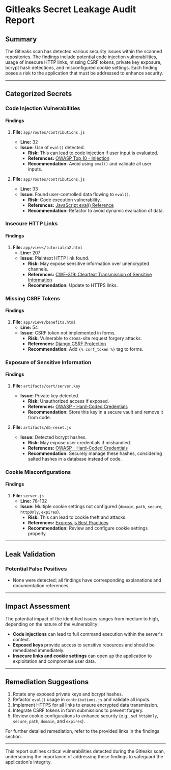 # Gitleaks Secret Leakage Audit Report

## Summary
The Gitleaks scan has detected various security issues within the scanned repositories. The findings include potential code injection vulnerabilities, usage of insecure HTTP links, missing CSRF tokens, private key exposure, bcrypt hash detections, and misconfigured cookie settings. Each finding poses a risk to the application that must be addressed to enhance security.

---

## Categorized Secrets

### Code Injection Vulnerabilities
#### Findings
1. **File:** `app/routes/contributions.js`
   - **Line:** 32
   - **Issue:** Use of `eval()` detected.
     - **Risk:** This can lead to code injection if user input is evaluated.
     - **References:** [OWASP Top 10 - Injection](https://owasp.org/Top10/A03_2021-Injection)
     - **Recommendation:** Avoid using `eval()` and validate all user inputs.
  
2. **File:** `app/routes/contributions.js`
   - **Line:** 33
   - **Issue:** Found user-controlled data flowing to `eval()`.
     - **Risk:** Code execution vulnerability.
     - **References:** [JavaScript eval() Reference](https://developer.mozilla.org/en-US/docs/Web/JavaScript/Reference/Global_Objects/eval)
     - **Recommendation:** Refactor to avoid dynamic evaluation of data.

### Insecure HTTP Links
#### Findings
1. **File:** `app/views/tutorial/a2.html`
   - **Line:** 207
   - **Issue:** Plaintext HTTP link found.
     - **Risk:** May expose sensitive information over unencrypted channels.
     - **References:** [CWE-319: Cleartext Transmission of Sensitive Information](https://cwe.mitre.org/data/definitions/319.html)
     - **Recommendation:** Update to HTTPS links.

### Missing CSRF Tokens
#### Findings
1. **File:** `app/views/benefits.html`
   - **Line:** 54
   - **Issue:** CSRF token not implemented in forms.
     - **Risk:** Vulnerable to cross-site request forgery attacks.
     - **References:** [Django CSRF Protection](https://docs.djangoproject.com/en/4.2/howto/csrf/)
     - **Recommendation:** Add `{% csrf_token %}` tag to forms.

### Exposure of Sensitive Information
#### Findings
1. **File:** `artifacts/cert/server.key`
   - **Issue:** Private key detected.
     - **Risk:** Unauthorized access if exposed.
     - **References:** [OWASP - Hard-Coded Credentials](https://owasp.org/Top10/A07_2021-Identification_and_Authentication_Failures)
     - **Recommendation:** Store this key in a secure vault and remove it from code.

2. **File:** `artifacts/db-reset.js`
   - **Issue:** Detected bcrypt hashes.
     - **Risk:** May expose user credentials if mishandled.
     - **References:** [OWASP - Hard-Coded Credentials](https://owasp.org/Top10/A07_2021-Identification_and_Authentication_Failures)
     - **Recommendation:** Securely manage these hashes, considering salted hashes in a database instead of code.

### Cookie Misconfigurations
#### Findings
1. **File:** `server.js`
   - **Line:** 78-102
   - **Issue:** Multiple cookie settings not configured (`domain`, `path`, `secure`, `httpOnly`, `expires`).
     - **Risk:** This can lead to cookie theft and attacks.
     - **References:** [Express.js Best Practices](https://expressjs.com/en/advanced/best-practice-security.html)
     - **Recommendation:** Review and configure cookie settings properly.

---

## Leak Validation
### Potential False Positives
- None were detected; all findings have corresponding explanations and documentation references.

---

## Impact Assessment
The potential impact of the identified issues ranges from medium to high, depending on the nature of the vulnerability:
- **Code injections** can lead to full command execution within the server's context.
- **Exposed keys** provide access to sensitive resources and should be remediated immediately.
- **Insecure links and cookie settings** can open up the application to exploitation and compromise user data.

---

## Remediation Suggestions
1. Rotate any exposed private keys and bcrypt hashes.
2. Refactor `eval()` usage in `contributions.js` and validate all inputs.
3. Implement HTTPS for all links to ensure encrypted data transmission.
4. Integrate CSRF tokens in form submissions to prevent forgery.
5. Review cookie configurations to enhance security (e.g., set `httpOnly`, `secure`, `path`, `domain`, and `expires`).

For further detailed remediation, refer to the provided links in the findings section.

--- 

This report outlines critical vulnerabilities detected during the Gitleaks scan, underscoring the importance of addressing these findings to safeguard the application's integrity.
